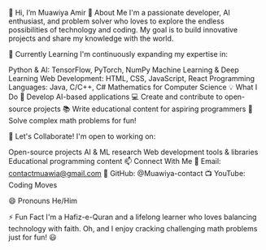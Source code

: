 👋 Hi, I’m Muawiya Amir
👀 About Me
I'm a passionate developer, AI enthusiast, and problem solver who loves to explore the endless possibilities of technology and coding. My goal is to build innovative projects and share my knowledge with the world.

🌱 Currently Learning
I'm continuously expanding my expertise in:

Python & AI: TensorFlow, PyTorch, NumPy
Machine Learning & Deep Learning
Web Development: HTML, CSS, JavaScript, React
Programming Languages: Java, C/C++, C#
Mathematics for Computer Science
💡 What I Do
🚀 Develop AI-based applications
💻 Create and contribute to open-source projects
📚 Write educational content for aspiring programmers
🎯 Solve complex math problems for fun!

🤝 Let's Collaborate!
I'm open to working on:

Open-source projects
AI & ML research
Web development tools & libraries
Educational programming content
📫 Connect With Me
📧 Email: contactmuawia@gmail.com
🐙 GitHub: @Muawiya-contact
📺 YouTube: Coding Moves

😄 Pronouns
He/Him

⚡ Fun Fact
I'm a Hafiz-e-Quran and a lifelong learner who loves balancing technology with faith. Oh, and I enjoy cracking challenging math problems just for fun! 😃

